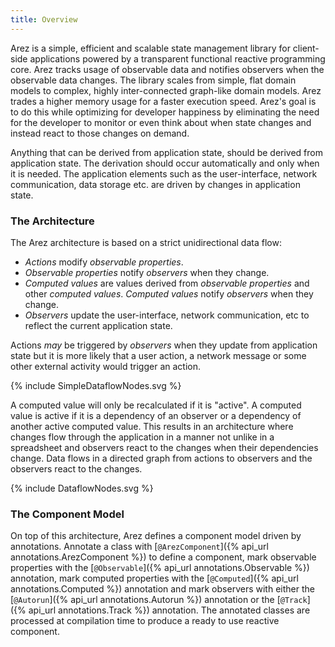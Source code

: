```yaml
---
title: Overview
---
```


Arez is a simple, efficient and scalable state management library for client-side applications powered by a
transparent functional reactive programming core. Arez tracks usage of observable data and notifies observers
when the observable data changes. The library scales from simple, flat domain models to complex, highly
inter-connected graph-like domain models. Arez trades a higher memory usage for a faster execution speed.
Arez's goal is to do this while optimizing for developer happiness by eliminating the need for the developer
to monitor or even think about when state changes and instead react to those changes on demand.

Anything that can be derived from application state, should be derived from application state. The derivation
should occur automatically and only when it is needed. The application elements such as the user-interface,
network communication, data storage etc. are driven by changes in application state.

### The Architecture

The Arez architecture is based on a strict unidirectional data flow:

* _Actions_ modify _observable properties_.
* _Observable properties_ notify _observers_ when they change.
* _Computed values_ are values derived from _observable properties_ and other _computed values_. _Computed values_
  notify _observers_ when they change.
* _Observers_ update the user-interface, network communication, etc to reflect the current application state.

Actions _may_ be triggered by _observers_ when they update from application state but it is more likely that a
user action, a network message or some other external activity would trigger an action.

<div class="svg-figure">
{% include SimpleDataflowNodes.svg %}
</div>

A computed value will only be recalculated if it is "active". A computed value is active if it is a dependency
of an observer or a dependency of another active computed value. This results in an architecture where changes
flow through the application in a manner not unlike in a spreadsheet and observers react to the changes when
their dependencies change. Data flows in a directed graph from actions to observers and the observers react
to the changes.

<div class="svg-figure">
{% include DataflowNodes.svg %}
</div>

### The Component Model

On top of this architecture, Arez defines a component model driven by annotations. Annotate a class with
[`@ArezComponent`]({% api_url annotations.ArezComponent %}) to define a component, mark observable properties
with the [`@Observable`]({% api_url annotations.Observable %}) annotation, mark computed properties with the
[`@Computed`]({% api_url annotations.Computed %}) annotation and mark observers with either the
[`@Autorun`]({% api_url annotations.Autorun %}) annotation or the [`@Track`]({% api_url annotations.Track %})
annotation. The annotated classes are processed at compilation time to produce a ready to use reactive component.
